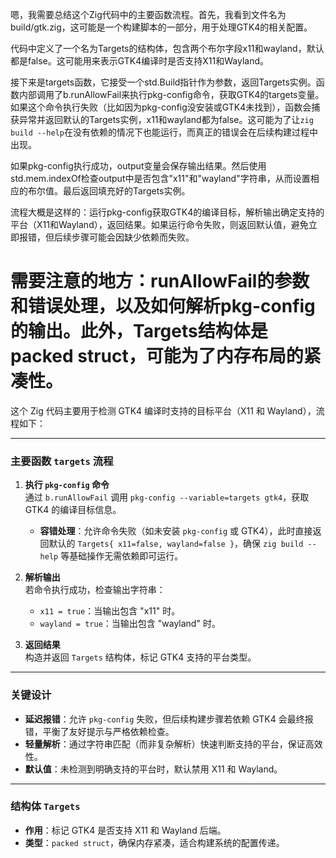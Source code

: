 嗯，我需要总结这个Zig代码中的主要函数流程。首先，我看到文件名为build/gtk.zig，这可能是一个构建脚本的一部分，用于处理GTK4的相关配置。

代码中定义了一个名为Targets的结构体，包含两个布尔字段x11和wayland，默认都是false。这可能用来表示GTK4编译时是否支持X11和Wayland。

接下来是targets函数，它接受一个std.Build指针作为参数，返回Targets实例。函数内部调用了b.runAllowFail来执行pkg-config命令，获取GTK4的targets变量。如果这个命令执行失败（比如因为pkg-config没安装或GTK4未找到），函数会捕获异常并返回默认的Targets实例，x11和wayland都为false。这可能为了让`zig build --help`在没有依赖的情况下也能运行，而真正的错误会在后续构建过程中出现。

如果pkg-config执行成功，output变量会保存输出结果。然后使用std.mem.indexOf检查output中是否包含"x11"和"wayland"字符串，从而设置相应的布尔值。最后返回填充好的Targets实例。

流程大概是这样的：运行pkg-config获取GTK4的编译目标，解析输出确定支持的平台（X11和Wayland），返回结果。如果运行命令失败，则返回默认值，避免立即报错，但后续步骤可能会因缺少依赖而失败。

需要注意的地方：runAllowFail的参数和错误处理，以及如何解析pkg-config的输出。此外，Targets结构体是packed struct，可能为了内存布局的紧凑性。
================================================
这个 Zig 代码主要用于检测 GTK4 编译时支持的目标平台（X11 和 Wayland），流程如下：

---

### **主要函数 `targets` 流程**
1. **执行 `pkg-config` 命令**  
   通过 `b.runAllowFail` 调用 `pkg-config --variable=targets gtk4`，获取 GTK4 的编译目标信息。  
   - **容错处理**：允许命令失败（如未安装 `pkg-config` 或 GTK4），此时直接返回默认的 `Targets{ x11=false, wayland=false }`，确保 `zig build --help` 等基础操作无需依赖即可运行。

2. **解析输出**  
   若命令执行成功，检查输出字符串：  
   - `x11 = true`：当输出包含 "x11" 时。  
   - `wayland = true`：当输出包含 "wayland" 时。

3. **返回结果**  
   构造并返回 `Targets` 结构体，标记 GTK4 支持的平台类型。

---

### **关键设计**
- **延迟报错**：允许 `pkg-config` 失败，但后续构建步骤若依赖 GTK4 会最终报错，平衡了友好提示与严格依赖检查。  
- **轻量解析**：通过字符串匹配（而非复杂解析）快速判断支持的平台，保证高效性。  
- **默认值**：未检测到明确支持的平台时，默认禁用 X11 和 Wayland。

---

### **结构体 `Targets`**
- **作用**：标记 GTK4 是否支持 X11 和 Wayland 后端。  
- **类型**：`packed struct`，确保内存紧凑，适合构建系统的配置传递。